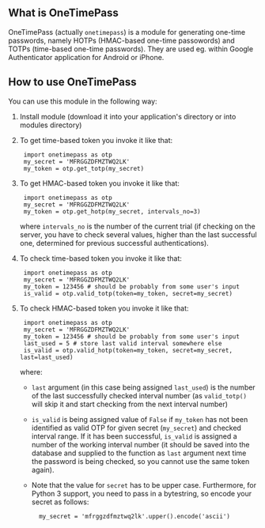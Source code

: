 What is OneTimePass
-------------------

OneTimePass (actually `onetimepass`) is a module for generating one-time
passwords, namely HOTPs (HMAC-based one-time passowords) and TOTPs (time-based
one-time passwords). They are used eg. within Google Authenticator application
for Android or iPhone.

How to use OneTimePass
----------------------

You can use this module in the following way:

1. Install module (download it into your application's directory or into modules
directory)
2. To get time-based token you invoke it like that:

        import onetimepass as otp
        my_secret = 'MFRGGZDFMZTWQ2LK'
        my_token = otp.get_totp(my_secret)

3. To get HMAC-based token you invoke it like that:

        import onetimepass as otp
        my_secret = 'MFRGGZDFMZTWQ2LK'
        my_token = otp.get_hotp(my_secret, intervals_no=3)

    where `intervals_no` is the number of the current trial (if checking on the
server, you have to check several values, higher than the last successful one,
determined for previous successful authentications).

4. To check time-based token you invoke it like that:

        import onetimepass as otp
        my_secret = 'MFRGGZDFMZTWQ2LK'
        my_token = 123456 # should be probably from some user's input
        is_valid = otp.valid_totp(token=my_token, secret=my_secret)

5. To check HMAC-based token you invoke it like that:

        import onetimepass as otp
        my_secret = 'MFRGGZDFMZTWQ2LK'
        my_token = 123456 # should be probably from some user's input
        last_used = 5 # store last valid interval somewhere else
        is_valid = otp.valid_hotp(token=my_token, secret=my_secret, last=last_used)

    where:
    - `last` argument (in this case being assigned `last_used`) is the
number of the last successfully checked interval number (as `valid_totp()` will
skip it and start checking from the next interval number)
    - `is_valid` is being assigned value of `False` if `my_token` has not
been identified as valid OTP for given secret (`my_secret`) and checked interval
range. If it has been successful, `is_valid` is assigned a number of the
working interval number (it should be saved into the database and supplied to
the function as `last` argument next time the password is being checked, so you
cannot use the same token again).
    - Note that the value for `secret` has to be upper case. Furthermore, for
      Python 3 support, you need to pass in a bytestring, so encode your
      secret as follows:

            my_secret = 'mfrggzdfmztwq2lk'.upper().encode('ascii')
